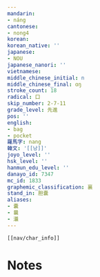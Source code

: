 ```yaml
---
mandarin:
- náng
cantonese:
- nong4
korean:
korean_native: ''
japanese:
- NOU
japanese_nanori: ''
vietnamese:
middle_chinese_initial: n
middle_chinese_final: ɑŋ
stroke_count: 18
radical: 口
skip_number: 2-7-11
grade_level: 先進
pos: ''
english:
- bag
- pocket
羅馬字: nang
韓文: '[[낭]]'
joyo_level: ''
hsk_level: ''
hanmun_edu_level: ''
danayo_id: 7347
mc_id: 1833
graphemic_classification: 襄
stand_in: 胆嚢
aliases:
- 囊
- 曩
- 㶞
---
```

```meta-bind-embed
[[nav/char_info]]
```

# Notes
